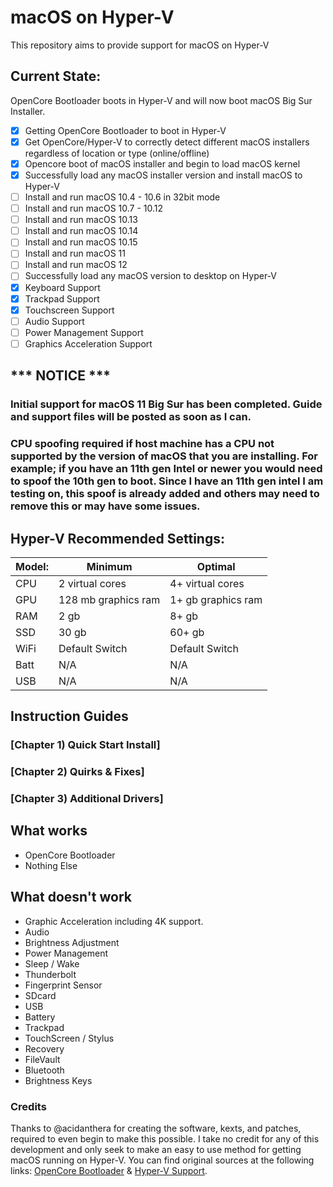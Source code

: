 # macOS on Hyper-V
This repository aims to provide support for macOS on Hyper-V

## Current State:

OpenCore Bootloader boots in Hyper-V and will now boot macOS Big Sur Installer. 

- [X] Getting OpenCore Bootloader to boot in Hyper-V
- [X] Get OpenCore/Hyper-V to correctly detect different macOS installers regardless of location or type (online/offline)
- [X] Opencore boot of macOS installer and begin to load macOS kernel
- [X] Successfully load any macOS installer version and install macOS to Hyper-V
- [ ] Install and run macOS 10.4 - 10.6 in 32bit mode
- [ ] Install and run macOS 10.7 - 10.12
- [ ] Install and run macOS 10.13
- [ ] Install and run macOS 10.14
- [ ] Install and run macOS 10.15
- [ ] Install and run macOS 11
- [ ] Install and run macOS 12
- [ ] Successfully load any macOS version to desktop on Hyper-V
- [X] Keyboard Support
- [X] Trackpad Support
- [X] Touchscreen Support
- [ ] Audio Support
- [ ] Power Management Support
- [ ] Graphics Acceleration Support

## *** NOTICE ***
### Initial support for macOS 11 Big Sur has been completed. Guide and support files will be posted as soon as I can.
### CPU spoofing required if host machine has a CPU not supported by the version of macOS that you are installing. For example; if you have an 11th gen Intel or newer you would need to spoof the 10th gen to boot. Since I have an 11th gen intel I am testing on, this spoof is already added and others may need to remove this or may have some issues. 

## Hyper-V Recommended Settings:

| Model: | Minimum | Optimal |
|---|----------|----------|
|CPU| 2 virtual cores | 4+ virtual cores |
|GPU| 128 mb graphics ram | 1+ gb graphics ram |
|RAM| 2 gb | 8+ gb |
|SSD| 30 gb | 60+ gb |
|WiFi| Default Switch | Default Switch |
|Batt| N/A | N/A |
|USB| N/A | N/A |




## Instruction Guides

### [Chapter 1) Quick Start Install]
### [Chapter 2) Quirks & Fixes]
### [Chapter 3) Additional Drivers]




## What works 

- OpenCore Bootloader
- Nothing Else



## What doesn't work

- Graphic Acceleration including 4K support.
- Audio
- Brightness Adjustment
- Power Management
- Sleep / Wake
- Thunderbolt
- Fingerprint Sensor
- SDcard
- USB
- Battery
- Trackpad
- TouchScreen / Stylus
- Recovery
- FileVault
- Bluetooth
- Brightness Keys





### Credits

Thanks to @acidanthera for creating the software, kexts, and patches, required to even begin to make this possible. I take no credit for any of this development and only seek to make an easy to use method for getting macOS running on Hyper-V. You can find original sources at the following links: [OpenCore Bootloader](https://github.com/acidanthera/OpenCorePkg) & [Hyper-V Support](https://github.com/acidanthera/MacHyperVSupport). 
